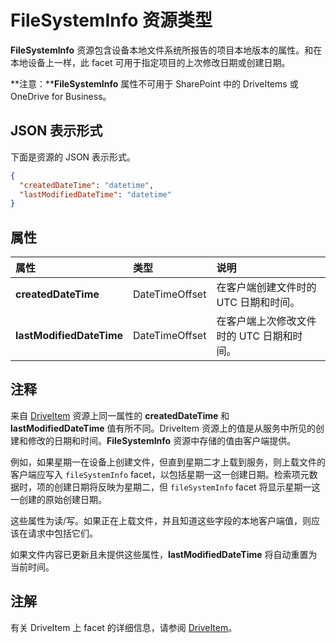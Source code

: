 # <a name="filesysteminfo-resource-type"></a>FileSystemInfo 资源类型

 **FileSystemInfo** 资源包含设备本地文件系统所报告的项目本地版本的属性。和在本地设备上一样，此 facet 可用于指定项目的上次修改日期或创建日期。

**注意：****FileSystemInfo** 属性不可用于 SharePoint 中的 DriveItems 或 OneDrive for Business。

## <a name="json-representation"></a>JSON 表示形式

下面是资源的 JSON 表示形式。

<!-- {
  "blockType": "resource",
  "optionalProperties": [

  ],
  "@odata.type": "microsoft.graph.fileSystemInfo"
}-->

```json
{
  "createdDateTime": "datetime",
  "lastModifiedDateTime": "datetime"
}
```

## <a name="properties"></a>属性

| 属性                 | 类型           | 说明                                                   |
|:-------------------------|:---------------|:--------------------------------------------------------------|
| **createdDateTime**      | DateTimeOffset | 在客户端创建文件时的 UTC 日期和时间。       |
| **lastModifiedDateTime** | DateTimeOffset | 在客户端上次修改文件时的 UTC 日期和时间。 |

## <a name="notes"></a>注释

来自 [DriveItem](driveitem.md) 资源上同一属性的 **createdDateTime** 和 **lastModifiedDateTime** 值有所不同。DriveItem 资源上的值是从服务中所见的创建和修改的日期和时间。**FileSystemInfo** 资源中存储的值由客户端提供。

例如，如果星期一在设备上创建文件，但直到星期二才上载到服务，则上载文件的客户端应写入 `fileSystemInfo` facet，以包括星期一这一创建日期。检索项元数据时，项的创建日期将反映为星期二，但 `fileSystemInfo` facet 将显示星期一这一创建的原始创建日期。

这些属性为读/写。如果正在上载文件，并且知道这些字段的本地客户端值，则应该在请求中包括它们。

如果文件内容已更新且未提供这些属性，**lastModifiedDateTime** 将自动重置为当前时间。

## <a name="remarks"></a>注解

有关 DriveItem 上 facet 的详细信息，请参阅 [DriveItem](driveitem.md)。

<!-- uuid: 8fcb5dbc-d5aa-4681-8e31-b001d5168d79
2015-10-25 14:57:30 UTC -->
<!-- {
  "type": "#page.annotation",
  "description": "fileSystemInfo resource",
  "keywords": "",
  "section": "documentation",
  "tocPath": ""
}-->
